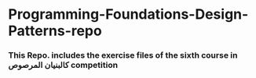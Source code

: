 # Programming-Foundations-Design-Patterns-repo

### This Repo. includes the exercise files of the sixth course in  كالبنيان المرصوص competition
